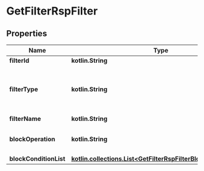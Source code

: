 
# GetFilterRspFilter

## Properties
Name | Type | Description | Notes
------------ | ------------- | ------------- | -------------
**filterId** | **kotlin.String** | filterId |  [optional]
**filterType** | **kotlin.String** | フィルタータイプ&lt;br&gt;system：システム定義フィルター／\&quot;userDefined\&quot;：ユーザ定義 |  [optional]
**filterName** | **kotlin.String** | フィルター名 |  [optional]
**blockOperation** | **kotlin.String** | ブロック条件区分&lt;br&gt;\&quot;and\&quot; または、 \&quot;or\&quot; |  [optional]
**blockConditionList** | [**kotlin.collections.List&lt;GetFilterRspFilterBlockConditionList&gt;**](GetFilterRspFilterBlockConditionList.md) |  |  [optional]



